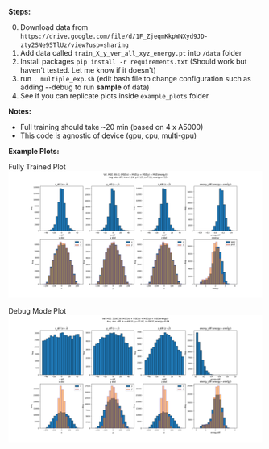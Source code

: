 **Steps:**

0. Download data from `https://drive.google.com/file/d/1F_ZjeqmKkpWNXyd9JD-zty2SNe95TlUz/view?usp=sharing`
1. Add data called `train_X_y_ver_all_xyz_energy.pt` into `/data` folder
2. Install packages `pip install -r requirements.txt` (Should work but haven't tested. Let me know if it doesn't)
3. run `. multiple_exp.sh` (edit bash file to change configuration such as adding --debug to run **sample** of data)
4. See if you can replicate plots inside `example_plots` folder

**Notes:**
- Full training should take ~20 min (based on 4 x A5000)
- This code is agnostic of device (gpu, cpu, multi-gpu)

**Example Plots:**

Fully Trained Plot
![Example Image](example_plots/pointNET_hist.png)

Debug Mode Plot
![Example Image](example_plots/debug_pointNET_hist.png)
